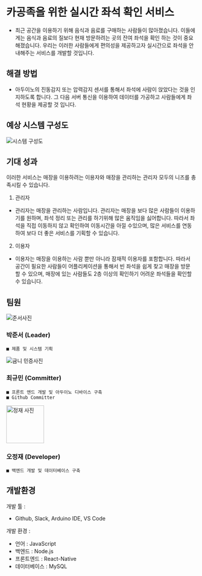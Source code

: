 **카공족을 위한 실시간 좌석 확인 서비스**
=============

- 최근 공간을 이용하기 위해 음식과 음료를 구매하는 사람들이 많아졌습니다. 이들에게는 음식과 음료의 질보다 현재 방문하려는 곳의 잔여 좌석을 확인 하는 것이 중요해졌습니다. 우리는 이러한 사람들에게 편의성을 제공하고자 실시간으로 좌석을 안내해주는 서비스를 개발할 것입니다.

**해결 방법**
------------
- 아두이노의 진동감지 또는 압력감지 센서를 통해서 좌석에 사람이 앉았다는 것을 인지하도록 합니다. 그 다음 서버 통신을 이용하여 데이터를 가공하고 사람들에게 좌석 현황을 제공할 것 입니다.

**예상 시스템 구성도**
---------------
![시스템 구성도](https://user-images.githubusercontent.com/49565544/79038554-1cf1fd80-7c15-11ea-816d-5aa9de24b201.png)


**기대 성과**
---------------
이러한 서비스는 매장을 이용하려는 이용자와 매장을 관리하는 관리자 모두의 니즈를 충족시킬 수 있습니다.

1. 관리자

* 관리자는 매장을 관리하는 사람입니다. 관리자는 매장을 보다 많은 사람들이 이용하기를 원하며, 좌석 정리 또는 관리를 하기위해 많은 움직임을 싫어합니다. 따라서 좌석을 직접 이동하지 않고 확인하여 이동시간을 아낄 수있으며, 많은 서비스를 연동하여 보다 더 좋은 서비스를 기획할 수 있습니다.

2. 이용자

* 이용자는 매장을 이용하는 사람 뿐만 아니라 잠재적 이용자를 포함합니다. 따라서 공간이 필요한 사람들이 어플리케이션을 통해서 빈 좌석을 쉽게 찾고 매장을 방문 할 수 있으며, 매장에 있는 사람들도 2층 이상의 확인하기 어려운 좌석들을 확인할 수 있습니다.

**팀원**
--------
![준서사진](https://user-images.githubusercontent.com/49565544/79038549-15caef80-7c15-11ea-86c8-3a50f6775fc7.jpg)


### 박준서 (Leader)
```
■ 제품 및 시스템 기획
```
![귬니 민증사진](https://user-images.githubusercontent.com/49565544/79038535-f5029a00-7c14-11ea-9c32-51e0b0cb356d.jpg)

### 최규민 (Committer)
```
■ 프론트 엔드 개발 및 아두이노 디바이스 구축
■ Github Committer
```
<img width="100" alt="정재 사진" src="https://user-images.githubusercontent.com/49565544/79038452-5413df00-7c14-11ea-84e7-2b5edcd0ba07.png">

### 오정재 (Developer)
```
■ 백엔드 개발 및 데이터베이스 구축
```

**개발환경**
-------
개발 툴 : 
* Github, Slack, Arduino IDE, VS Code

개발 환경 :
* 언어 : JavaScript
* 백엔드 : Node.js
* 프론트엔드 : React-Native
* 데이터베이스 : MySQL





